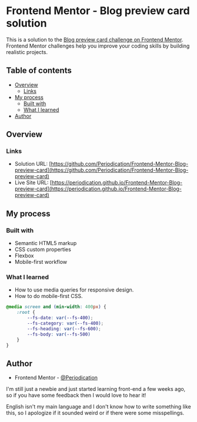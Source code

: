 # Frontend Mentor - Blog preview card solution

This is a solution to the [Blog preview card challenge on Frontend Mentor](https://www.frontendmentor.io/challenges/blog-preview-card-ckPaj01IcS). Frontend Mentor challenges help you improve your coding skills by building realistic projects. 

## Table of contents

- [Overview](#overview)
  - [Links](#links)
- [My process](#my-process)
  - [Built with](#built-with)
  - [What I learned](#what-i-learned)
- [Author](#author)

## Overview

### Links

- Solution URL: [https://github.com/Periodication/Frontend-Mentor-Blog-preview-card](https://github.com/Periodication/Frontend-Mentor-Blog-preview-card)
- Live Site URL: [https://periodication.github.io/Frontend-Mentor-Blog-preview-card](https://periodication.github.io/Frontend-Mentor-Blog-preview-card)

## My process

### Built with

- Semantic HTML5 markup
- CSS custom properties
- Flexbox
- Mobile-first workflow

### What I learned

- How to use media queries for responsive design.
- How to do mobile-first CSS.

```css
@media screen and (min-width: 400px) {
    :root {
        --fs-date: var(--fs-400);
        --fs-category: var(--fs-400);
        --fs-heading: var(--fs-600);
        --fs-body: var(--fs-500)
    }
}

```

## Author

- Frontend Mentor - [@Periodication](https://www.frontendmentor.io/profile/Periodication)

I'm still just a newbie and just started learning front-end a few weeks ago, so if you have some feedback then I would love to hear it!

English isn't my main language and I don't know how to write something like this, so I apologize if it sounded weird or if there were some misspellings.